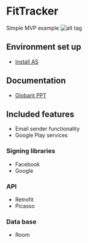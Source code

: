 # FitTracker
Simple MVP example
![alt tag](https://github.com/SartiMau/FitTracker/blob/master/1.MVP.png)
## Environment set up
- [Install AS](https://developer.android.com/studio/install.html?hl=es-419)
## Documentation
- [Globant PPT](https://docs.google.com/presentation/d/12z6Ac7DX9CjGxuYbnxculNOCopr9Os1rpYE1TdUTDZ0/edit?usp=sharing)
## Included features
- Email sender functionality
- Google Play services
### Signing libraries
- Facebook
- Google
### API
- Retrofit
- Picasso
### Data base
- Room
